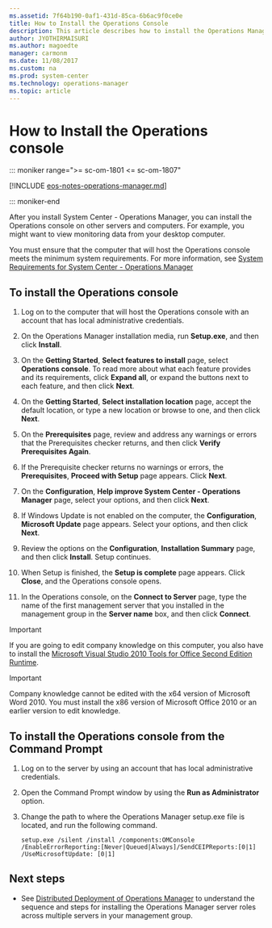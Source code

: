 ```yaml
---
ms.assetid: 7f64b190-0af1-431d-85ca-6b6ac9f0ce0e
title: How to Install the Operations Console
description: This article describes how to install the Operations Manager Operations console on other servers and computers.
author: JYOTHIRMAISURI
ms.author: magoedte
manager: carmonm
ms.date: 11/08/2017
ms.custom: na
ms.prod: system-center
ms.technology: operations-manager
ms.topic: article
---
```


# How to Install the Operations console

::: moniker range=">= sc-om-1801 <= sc-om-1807"

[!INCLUDE [eos-notes-operations-manager.md](../includes/eos-notes-operations-manager.md)]

::: moniker-end

After you install System Center - Operations Manager, you can install the Operations console on other servers and computers. For example, you might want to view monitoring data from your desktop computer.

You must ensure that the computer that will host the Operations console meets the minimum system requirements. For more information, see [System Requirements for System Center - Operations Manager](./system-requirements.md)

## To install the Operations console

1.  Log on to the computer that will host the Operations console with an account that has local administrative credentials.

2.  On the Operations Manager installation media, run **Setup.exe**, and then click **Install**.

3.  On the **Getting Started**, **Select features to install** page, select **Operations console**. To read more about what each feature provides and its requirements, click **Expand all**, or expand the buttons next to each feature, and then click **Next**.

4.  On the **Getting Started**, **Select installation location** page, accept the default location, or type a new location or browse to one, and then click **Next**.

5.  On the **Prerequisites** page, review and address any warnings or errors that the Prerequisites checker returns, and then click **Verify Prerequisites Again**.

6.  If the Prerequisite checker returns no warnings or errors, the **Prerequisites**, **Proceed with Setup** page appears. Click **Next**.

7.  On the **Configuration**, **Help improve System Center - Operations Manager** page, select your options, and then click **Next**.

8.  If Windows Update is not enabled on the computer, the **Configuration**, **Microsoft Update** page appears. Select your options, and then click **Next**.

9. Review the options on the **Configuration**, **Installation Summary** page, and then click **Install**. Setup continues.

10. When Setup is finished, the **Setup is complete** page appears. Click **Close**, and the Operations console opens.

11. In the Operations console, on the **Connect to Server** page, type the name of the first management server that you installed in the management group in the **Server name** box, and then click **Connect**.

> [!IMPORTANT]
> If you are going to edit company knowledge on this computer, you also have to install the [Microsoft Visual Studio 2010 Tools for Office Second Edition Runtime](https://www.microsoft.com/en-us/download/details.aspx?id=48217).

> [!IMPORTANT]
> Company knowledge cannot be edited with the x64 version of Microsoft Word 2010. You must install the x86 version of Microsoft Office 2010 or an earlier version to edit knowledge.

## To install the Operations console from the Command Prompt

1.  Log on to the server by using an account that has local administrative credentials.

2.  Open the Command Prompt window by using the **Run as Administrator** option.

3.  Change the path to where the Operations Manager setup.exe file is located, and run the following command.

    ```
    setup.exe /silent /install /components:OMConsole /EnableErrorReporting:[Never|Queued|Always]/SendCEIPReports:[0|1] /UseMicrosoftUpdate: [0|1]
    ```

## Next steps

- See [Distributed Deployment of Operations Manager](deploy-distributed-deployment.md) to understand the sequence and steps for installing the Operations Manager server roles across multiple servers in your management group.